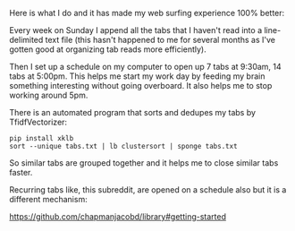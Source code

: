 Here is what I do and it has made my web surfing experience 100% better:

Every week on Sunday I append all the tabs that I haven't read into a line-delimited text file (this hasn't happened to me for several months as I've gotten good at organizing tab reads more efficiently).

Then I set up a schedule on my computer to open up 7 tabs at 9:30am, 14 tabs at 5:00pm. This helps me start my work day by feeding my brain something interesting without going overboard. It also helps me to stop working around 5pm.

There is an automated program that sorts and dedupes my tabs by TfidfVectorizer:

    pip install xklb
    sort --unique tabs.txt | lb clustersort | sponge tabs.txt

So similar tabs are grouped together and it helps me to close similar tabs faster.

Recurring tabs like, this subreddit, are opened on a schedule also but it is a different mechanism:

https://github.com/chapmanjacobd/library#getting-started
